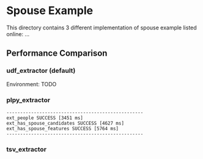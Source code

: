 Spouse Example
====

This directory contains 3 different implementation of spouse example listed online:
...

Performance Comparison
----

### udf_extractor (default)

Environment: TODO


### plpy_extractor

    --------------------------------------------------
    ext_people SUCCESS [3451 ms]
    ext_has_spouse_candidates SUCCESS [4627 ms]
    ext_has_spouse_features SUCCESS [5764 ms]
    --------------------------------------------------

### tsv_extractor

